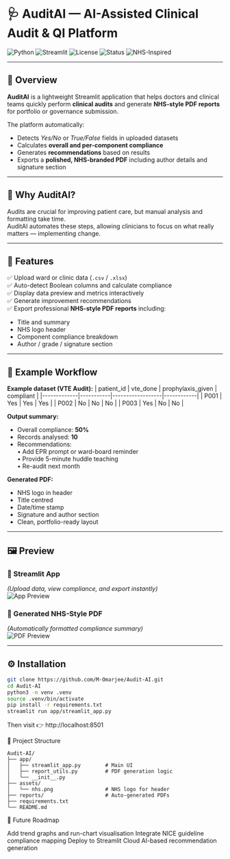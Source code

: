 # 🩺 AuditAI — AI-Assisted Clinical Audit & QI Platform

![Python](https://img.shields.io/badge/Python-3.11-blue?logo=python)
![Streamlit](https://img.shields.io/badge/Built%20with-Streamlit-ff4b4b?logo=streamlit)
![License](https://img.shields.io/badge/License-MIT-green)
![Status](https://img.shields.io/badge/Version-1.0.0-success)
![NHS-Inspired](https://img.shields.io/badge/Design-NHS%20Style-blue)

---

## 📘 Overview

**AuditAI** is a lightweight Streamlit application that helps doctors and clinical teams quickly perform **clinical audits** and generate **NHS-style PDF reports** for portfolio or governance submission.

The platform automatically:
- Detects *Yes/No* or *True/False* fields in uploaded datasets  
- Calculates **overall and per-component compliance**
- Generates **recommendations** based on results  
- Exports a **polished, NHS-branded PDF** including author details and signature section  

---

## 🧠 Why AuditAI?

Audits are crucial for improving patient care, but manual analysis and formatting take time.  
AuditAI automates these steps, allowing clinicians to focus on what really matters — implementing change.

---

## 🚀 Features

✅ Upload ward or clinic data (`.csv` / `.xlsx`)  
✅ Auto-detect Boolean columns and calculate compliance  
✅ Display data preview and metrics interactively  
✅ Generate improvement recommendations  
✅ Export professional **NHS-style PDF reports** including:
   - Title and summary
   - NHS logo header
   - Component compliance breakdown
   - Author / grade / signature section

---

## 🧩 Example Workflow

**Example dataset (VTE Audit):**
| patient_id | vte_done | prophylaxis_given | compliant |
|-------------|-----------|------------------|------------|
| P001 | Yes | Yes | Yes |
| P002 | No | No | No |
| P003 | Yes | No | No |

**Output summary:**
- Overall compliance: **50%**
- Records analysed: **10**
- Recommendations:  
  • Add EPR prompt or ward-board reminder  
  • Provide 5-minute huddle teaching  
  • Re-audit next month  

**Generated PDF:**
- NHS logo in header  
- Title centred  
- Date/time stamp  
- Signature and author section  
- Clean, portfolio-ready layout

---

## 🖼️ Preview

### 🔹 Streamlit App  
*(Upload data, view compliance, and export instantly)*  
![App Preview](https://via.placeholder.com/1000x520.png?text=AuditAI+Streamlit+Interface)

### 🔹 Generated NHS-Style PDF  
*(Automatically formatted compliance summary)*  
![PDF Preview](https://via.placeholder.com/1000x600.png?text=AuditAI+PDF+Report)

---

## ⚙️ Installation

```bash
git clone https://github.com/M-Omarjee/Audit-AI.git
cd Audit-AI
python3 -m venv .venv
source .venv/bin/activate
pip install -r requirements.txt
streamlit run app/streamlit_app.py
```
Then visit 👉 http://localhost:8501

🧱 Project Structure
```
Audit-AI/
├── app/
│   ├── streamlit_app.py        # Main UI
│   ├── report_utils.py         # PDF generation logic
│   └── __init__.py
├── assets/
│   └── nhs.png                 # NHS logo for header
├── reports/                    # Auto-generated PDFs
├── requirements.txt
└── README.md
```

🩵 Future Roadmap

 Add trend graphs and run-chart visualisation
 Integrate NICE guideline compliance mapping
 Deploy to Streamlit Cloud
 AI-based recommendation generation